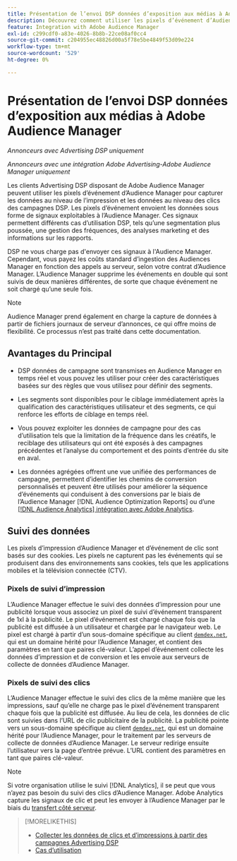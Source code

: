 ```yaml
---
title: Présentation de l’envoi DSP données d’exposition aux médias à Adobe Audience Manager
description: Découvrez comment utiliser les pixels d’événement d’Audience Manager pour capturer les données de niveau impression et de clic des campagnes Advertising DSP
feature: Integration with Adobe Audience Manager
exl-id: c299cdf0-a83e-4026-8b8b-22ce08af0cc4
source-git-commit: c204955ec48826d00a5f78e5be4849f53d09e224
workflow-type: tm+mt
source-wordcount: '529'
ht-degree: 0%

---
```


# Présentation de l’envoi DSP données d’exposition aux médias à Adobe Audience Manager

*Annonceurs avec Advertising DSP uniquement*

*Annonceurs avec une intégration Adobe Advertising-Adobe Audience Manager uniquement*

Les clients Advertising DSP disposant de Adobe Audience Manager peuvent utiliser les pixels d’événement d’Audience Manager pour capturer les données au niveau de l’impression et les données au niveau des clics des campagnes DSP. Les pixels d’événement envoient les données sous forme de signaux exploitables à l’Audience Manager. Ces signaux permettent différents cas d’utilisation DSP, tels qu’une segmentation plus poussée, une gestion des fréquences, des analyses marketing et des informations sur les rapports.

DSP ne vous charge pas d&#39;envoyer ces signaux à l&#39;Audience Manager. Cependant, vous payez les coûts standard d’ingestion des Audiences Manager en fonction des appels au serveur, selon votre contrat d’Audience Manager. L’Audience Manager supprime les événements en double qui sont suivis de deux manières différentes, de sorte que chaque événement ne soit chargé qu’une seule fois.

>[!NOTE]
>
> Audience Manager prend également en charge la capture de données à partir de fichiers journaux de serveur d’annonces, ce qui offre moins de flexibilité. Ce processus n’est pas traité dans cette documentation.

## Avantages du Principal

* DSP données de campagne sont transmises en Audience Manager en temps réel et vous pouvez les utiliser pour créer des caractéristiques basées sur des règles que vous utilisez pour définir des segments.

* Les segments sont disponibles pour le ciblage immédiatement après la qualification des caractéristiques utilisateur et des segments, ce qui renforce les efforts de ciblage en temps réel.

* Vous pouvez exploiter les données de campagne pour des cas d’utilisation tels que la limitation de la fréquence dans les créatifs, le reciblage des utilisateurs qui ont été exposés à des campagnes précédentes et l’analyse du comportement et des points d’entrée du site en aval.

* Les données agrégées offrent une vue unifiée des performances de campagne, permettent d’identifier les chemins de conversion personnalisés et peuvent être utilisés pour améliorer la séquence d’événements qui conduisent à des conversions par le biais de l’Audience Manager [!DNL Audience Optimization Reports] ou d’une [[!DNL Audience Analytics] intégration avec Adobe Analytics](/help/integrations/audience-manager/audience-analytics.md).

## Suivi des données

Les pixels d’impression d’Audience Manager et d’événement de clic sont basés sur des cookies. Les pixels ne capturent pas les événements qui se produisent dans des environnements sans cookies, tels que les applications mobiles et la télévision connectée (CTV).<!-- 6/24: CTV inventory isn't clickable, and impression tracking would be lost when we convert users from IP to cookies. -->

### Pixels de suivi d’impression

L’Audience Manager effectue le suivi des données d’impression pour une publicité lorsque vous associez un pixel de suivi d’événement transparent de 1xl à la publicité. Le pixel d’événement est chargé chaque fois que la publicité est diffusée à un utilisateur et chargée par le navigateur web. Le pixel est chargé à partir d’un sous-domaine spécifique au client [`demdex.net`](https://experienceleague.adobe.com/docs/audience-manager/user-guide/reference/demdex-calls.html?lang=fr), qui est un domaine hérité pour l’Audience Manager, et contient des paramètres en tant que paires clé-valeur. L’appel d’événement collecte les données d’impression et de conversion et les envoie aux serveurs de collecte de données d’Audience Manager.

### Pixels de suivi des clics

L’Audience Manager effectue le suivi des clics de la même manière que les impressions, sauf qu’elle ne charge pas le pixel d’événement transparent chaque fois que la publicité est diffusée. Au lieu de cela, les données de clic sont suivies dans l’URL de clic publicitaire de la publicité. La publicité pointe vers un sous-domaine spécifique au client [`demdex.net`](https://experienceleague.adobe.com/docs/audience-manager/user-guide/reference/demdex-calls.html?lang=fr), qui est un domaine hérité pour l’Audience Manager, pour le traitement par les serveurs de collecte de données d’Audience Manager. Le serveur redirige ensuite l’utilisateur vers la page d’entrée prévue. L’URL contient des paramètres en tant que paires clé-valeur.

>[!NOTE]
>
>Si votre organisation utilise le suivi [!DNL Analytics], il se peut que vous n’ayez pas besoin du suivi des clics d’Audience Manager. Adobe Analytics capture les signaux de clic et peut les envoyer à l’Audience Manager par le biais du [transfert côté serveur](https://experienceleague.adobe.com/docs/analytics/admin/admin-tools/server-side-forwarding/ssf.html?lang=fr).

>[!MORELIKETHIS]
>
>* [Collecter les données de clics et d’impressions à partir des campagnes Advertising DSP](collect.md)
>* [Cas d’utilisation](use-cases.md)
